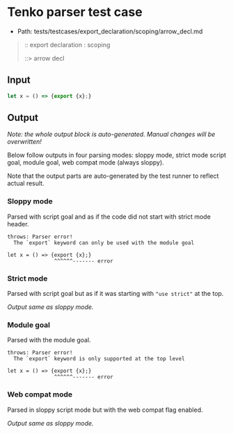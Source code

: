 # Tenko parser test case

- Path: tests/testcases/export_declaration/scoping/arrow_decl.md

> :: export declaration : scoping
>
> ::> arrow decl

## Input

`````js
let x = () => {export {x};}
`````

## Output

_Note: the whole output block is auto-generated. Manual changes will be overwritten!_

Below follow outputs in four parsing modes: sloppy mode, strict mode script goal, module goal, web compat mode (always sloppy).

Note that the output parts are auto-generated by the test runner to reflect actual result.

### Sloppy mode

Parsed with script goal and as if the code did not start with strict mode header.

`````
throws: Parser error!
  The `export` keyword can only be used with the module goal

let x = () => {export {x};}
               ^^^^^^------- error
`````

### Strict mode

Parsed with script goal but as if it was starting with `"use strict"` at the top.

_Output same as sloppy mode._

### Module goal

Parsed with the module goal.

`````
throws: Parser error!
  The `export` keyword is only supported at the top level

let x = () => {export {x};}
               ^^^^^^------- error
`````


### Web compat mode

Parsed in sloppy script mode but with the web compat flag enabled.

_Output same as sloppy mode._
